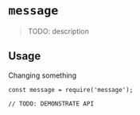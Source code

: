 # `message`

> TODO: description

## Usage
Changing something

```
const message = require('message');

// TODO: DEMONSTRATE API
```
